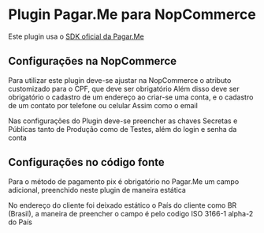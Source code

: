 # Plugin Pagar.Me para NopCommerce
Este plugin usa o [SDK oficial da Pagar.Me](https://github.com/pagarme/pagarme-net-standard-sdk/tree/main)
## Configurações na NopCommerce
Para utilizar este plugin deve-se ajustar na NopCommerce o atributo customizado para o CPF, que deve ser obrigatório
Além disso deve ser obrigatório o cadastro de um endereço ao criar-se uma conta, e o cadastro de um contato por telefone ou celular
Assim como o email

Nas configurações do Plugin deve-se preencher as chaves Secretas e Públicas tanto de Produção como de Testes, além do login e senha da conta

## Configurações no código fonte
Para o método de pagamento pix é obrigatório no Pagar.Me um campo adicional, preenchido neste plugin de maneira estática

No endereço do cliente foi deixado estático o País do cliente como BR (Brasil), a maneira de preencher o campo é pelo codigo ISO 3166-1 alpha-2 do País
